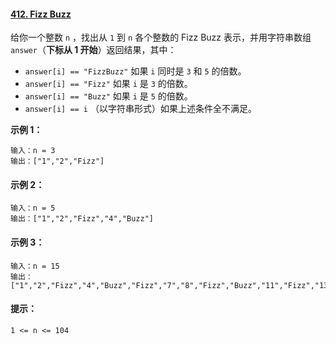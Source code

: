 #### [412. Fizz Buzz](https://leetcode.cn/problems/fizz-buzz/)

给你一个整数 `n` ，找出从 `1` 到 `n` 各个整数的 Fizz Buzz 表示，并用字符串数组 `answer`（**下标从 1 开始**）返回结果，其中：

- `answer[i] == "FizzBuzz"` 如果 `i` 同时是 `3` 和 `5` 的倍数。
- `answer[i] == "Fizz"` 如果 `i` 是 `3` 的倍数。
- `answer[i] == "Buzz"` 如果 `i` 是 `5` 的倍数。
- `answer[i] == i` （以字符串形式）如果上述条件全不满足。



**示例 1：**

```
输入：n = 3
输出：["1","2","Fizz"]
```



#### **示例 2：**

```
输入：n = 5
输出：["1","2","Fizz","4","Buzz"]
```



#### **示例 3：**

```
输入：n = 15
输出：["1","2","Fizz","4","Buzz","Fizz","7","8","Fizz","Buzz","11","Fizz","13","14","FizzBuzz"]
```



#### **提示：**

```
1 <= n <= 104
```